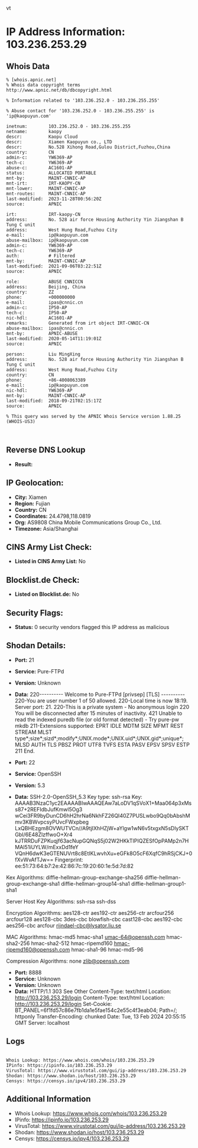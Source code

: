 vt
# IP Address Information: 103.236.253.29

## Whois Data
```
% [whois.apnic.net]
% Whois data copyright terms    http://www.apnic.net/db/dbcopyright.html

% Information related to '103.236.252.0 - 103.236.255.255'

% Abuse contact for '103.236.252.0 - 103.236.255.255' is 'ip@kaopuyun.com'

inetnum:        103.236.252.0 - 103.236.255.255
netname:        kaopy
descr:          Kaopu Cloud
descr:          Xiamen Kaopuyun co., LTD
descr:          No.528 Xihong Road,Gulou District,Fuzhou,China
country:        CN
admin-c:        YW6369-AP
tech-c:         YW6369-AP
abuse-c:        AC1601-AP
status:         ALLOCATED PORTABLE
mnt-by:         MAINT-CNNIC-AP
mnt-irt:        IRT-KAOPY-CN
mnt-lower:      MAINT-CNNIC-AP
mnt-routes:     MAINT-CNNIC-AP
last-modified:  2023-11-28T00:56:20Z
source:         APNIC

irt:            IRT-kaopy-CN
address:        No. 528 air force Housing Authority Yin Jiangshan B Tung C unit
address:        West Hung Road,Fuzhou City
e-mail:         ip@kaopuyun.com
abuse-mailbox:  ip@kaopuyun.com
admin-c:        YW6369-AP
tech-c:         YW6369-AP
auth:           # Filtered
mnt-by:         MAINT-CNNIC-AP
last-modified:  2021-09-06T03:22:51Z
source:         APNIC

role:           ABUSE CNNICCN
address:        Beijing, China
country:        ZZ
phone:          +000000000
e-mail:         ipas@cnnic.cn
admin-c:        IP50-AP
tech-c:         IP50-AP
nic-hdl:        AC1601-AP
remarks:        Generated from irt object IRT-CNNIC-CN
abuse-mailbox:  ipas@cnnic.cn
mnt-by:         APNIC-ABUSE
last-modified:  2020-05-14T11:19:01Z
source:         APNIC

person:         Liu MingXing
address:        No. 528 air force Housing Authority Yin Jiangshan B Tung C unit
address:        West Hung Road,Fuzhou City
country:        CN
phone:          +86-4008063389
e-mail:         ip@kaopuyun.com
nic-hdl:        YW6369-AP
mnt-by:         MAINT-CNNIC-AP
last-modified:  2018-09-21T02:15:17Z
source:         APNIC

% This query was served by the APNIC Whois Service version 1.88.25 (WHOIS-US3)



```
## Reverse DNS Lookup
- **Result:** 

## IP Geolocation:
- **City:** Xiamen
- **Region:** Fujian
- **Country:** CN
- **Coordinates:** 24.4798,118.0819
- **Org:** AS9808 China Mobile Communications Group Co., Ltd.
- **Timezone:** Asia/Shanghai

## CINS Army List Check:
- **Listed in CINS Army List:** 
No

## Blocklist.de Check:
- **Listed on Blocklist.de:** 
No

## Security Flags:
- **Status:** 0 security vendors flagged this IP address as malicious

## Shodan Details:
- **Port:** 21
- **Service:** Pure-FTPd
- **Version:** Unknown
- **Data:** 220---------- Welcome to Pure-FTPd [privsep] [TLS] ----------
220-You are user number 1 of 50 allowed.
220-Local time is now 18:19. Server port: 21.
220-This is a private system - No anonymous login
220 You will be disconnected after 15 minutes of inactivity.
421 Unable to read the indexed puredb file (or old format detected) - Try pure-pw mkdb
211-Extensions supported:
 EPRT
 IDLE
 MDTM
 SIZE
 MFMT
 REST STREAM
 MLST type*;size*;sizd*;modify*;UNIX.mode*;UNIX.uid*;UNIX.gid*;unique*;
 MLSD
 AUTH TLS
 PBSZ
 PROT
 UTF8
 TVFS
 ESTA
 PASV
 EPSV
 SPSV
 ESTP
211 End.


- **Port:** 22
- **Service:** OpenSSH
- **Version:** 5.3
- **Data:** SSH-2.0-OpenSSH_5.3
Key type: ssh-rsa
Key: AAAAB3NzaC1yc2EAAAABIwAAAQEAw7aLoDV1qSVoX1+Maa064p3xMss87+2REFIdbJufKmwl5Og3
wCei3FR9byDunCD6hH2hrNa6NkhFZ26QI40Z7PUSLwbo9Qq0bAbshMmv3KBWvpcsyPUvcFWxpbeg
LxQBHEzgm8OVWUTVCn//A9tjIXhHZjW+aYlgw1wN6v5txgxN5sDlySKTGbI/6E48ZlzffwoO+Xr4
kJTRRDuFZPKuqjf63acNupGQNqS5j02W2HKkTIPIQZESfOpPAMp2n7HMAI51iUYLW/mExxDd1feY
VQnH6dwK3eGTENUVrt8c8EtIKLwvhXu+eGFk8O5cF6XqfC9hRSjCKJ+0fXvWvAfTJw==
Fingerprint: ee:51:73:64:b7:2e:42:86:7c:19:20:60:1e:5d:7d:82

Kex Algorithms:
	diffie-hellman-group-exchange-sha256
	diffie-hellman-group-exchange-sha1
	diffie-hellman-group14-sha1
	diffie-hellman-group1-sha1

Server Host Key Algorithms:
	ssh-rsa
	ssh-dss

Encryption Algorithms:
	aes128-ctr
	aes192-ctr
	aes256-ctr
	arcfour256
	arcfour128
	aes128-cbc
	3des-cbc
	blowfish-cbc
	cast128-cbc
	aes192-cbc
	aes256-cbc
	arcfour
	rijndael-cbc@lysator.liu.se

MAC Algorithms:
	hmac-md5
	hmac-sha1
	umac-64@openssh.com
	hmac-sha2-256
	hmac-sha2-512
	hmac-ripemd160
	hmac-ripemd160@openssh.com
	hmac-sha1-96
	hmac-md5-96

Compression Algorithms:
	none
	zlib@openssh.com


- **Port:** 8888
- **Service:** Unknown
- **Version:** Unknown
- **Data:** HTTP/1.1 303 See Other
Content-Type: text/html
Location: http://103.236.253.29/login
Content-Type: text/html
Location: http://103.236.253.29/login
Set-Cookie: BT_PANEL=6f1fd57c86e7fb1da1e5fae154c2e55c4f3eab04; Path=/; httponly
Transfer-Encoding: chunked
Date: Tue, 13 Feb 2024 20:55:15 GMT
Server: localhost



## Logs
```

Whois Lookup: https://www.whois.com/whois/103.236.253.29
IPinfo: https://ipinfo.io/103.236.253.29
VirusTotal: https://www.virustotal.com/gui/ip-address/103.236.253.29
Shodan: https://www.shodan.io/host/103.236.253.29
Censys: https://censys.io/ipv4/103.236.253.29

```
## Additional Information
- Whois Lookup: https://www.whois.com/whois/103.236.253.29
- IPinfo: https://ipinfo.io/103.236.253.29
- VirusTotal: https://www.virustotal.com/gui/ip-address/103.236.253.29
- Shodan: https://www.shodan.io/host/103.236.253.29
- Censys: https://censys.io/ipv4/103.236.253.29

